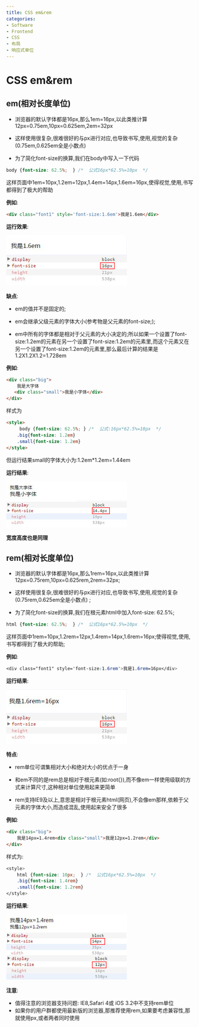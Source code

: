 ```yaml
---
title: CSS em&rem
categories:
- Software
- Frontend
- CSS
- 布局
- 响应式单位
---
```

# CSS em&rem

## em(相对长度单位)

- 浏览器的默认字体都是16px,那么1em=16px,以此类推计算12px=0.75em,10px=0.625em,2em=32px

- 这样使用很复杂,很难很好的与px进行对应,也导致书写,使用,视觉的复杂(0.75em,0.625em全是小数点)

- 为了简化font-size的换算,我们在body中写入一下代码

```css
body {font-size: 62.5%;  } /*  公式16px*62.5%=10px  */
```

这样页面中1em=10px,1.2em=12px,1.4em=14px,1.6em=16px,使得视觉,使用,书写都得到了极大的帮助

**例如**:

```html
<div class="font1" style='font-size:1.6em'>我是1.6em</div>
```

**运行效果**:

![](https://raw.githubusercontent.com/LuShan123888/Files/main/Pictures/2020-12-10-hDvlcgFTAaq5R2V.png)

**缺点**:

- em的值并不是固定的;

- em会继承父级元素的字体大小(参考物是父元素的font-size;);

- em中所有的字体都是相对于父元素的大小决定的;所以如果一个设置了font-size:1.2em的元素在另一个设置了font-size:1.2em的元素里,而这个元素又在另一个设置了font-size:1.2em的元素里,那么最后计算的结果是1.2X1.2X1.2=1.728em

**例如**:

```html
<div class="big">
    我是大字体
   <div class="small">我是小字体</div>
</div>
```

样式为

```html
<style>
     body {font-size: 62.5%; } /*  公式:16px*62.5%=10px  */
    .big{font-size: 1.2em}
    .small{font-size: 1.2em}
</style>
```

但运行结果small的字体大小为:1.2em*1.2em=1.44em

**运行结果**:

![](https://raw.githubusercontent.com/LuShan123888/Files/main/Pictures/2020-12-10-ewCYWoGiMTHhlus.png)

**宽度高度也是同理**

## rem(相对长度单位)

- 浏览器的默认字体都是16px,那么1rem=16px,以此类推计算12px=0.75rem,10px=0.625rem,2rem=32px;

- 这样使用很复杂,很难很好的与px进行对应,也导致书写,使用,视觉的复杂(0.75rem,0.625em全是小数点) ;

- 为了简化font-size的换算,我们在根元素html中加入font-size: 62.5%;

```css
html {font-size: 62.5%;  } /*  公式16px*62.5%=10px  */
```

这样页面中1rem=10px,1.2rem=12px,1.4rem=14px,1.6rem=16px;使得视觉,使用,书写都得到了极大的帮助;

**例如**:

```css
<div class="font1" style='font-size:1.6rem'>我是1.6rem=16px</div>
```

**运行结果**:

![](https://raw.githubusercontent.com/LuShan123888/Files/main/Pictures/2020-12-10-PXMxFtm6VCWk7sD.png)

**特点**:

- rem单位可谓集相对大小和绝对大小的优点于一身

- 和em不同的是rem总是相对于根元素(如:root{}),而不像em一样使用级联的方式来计算尺寸,这种相对单位使用起来更简单

- rem支持IE9及以上,意思是相对于根元素html(网页),不会像em那样,依赖于父元素的字体大小,而造成混乱,使用起来安全了很多

**例如**:

```html
<div class="big">
    我是14px=1.4rem<div class="small">我是12px=1.2rem</div>
</div>
```

样式为:

```css
<style>
    html {font-size: 10px;  } /*  公式16px*62.5%=10px  */
    .big{font-size: 1.4rem}
    .small{font-size: 1.2rem}
</style>
```

**运行结果**:

![](https://raw.githubusercontent.com/LuShan123888/Files/main/Pictures/2020-12-10-nKrYJt45FoVcPXf.png)

**注意**:

- 值得注意的浏览器支持问题: IE8,Safari 4或 iOS 3.2中不支持rem单位
- 如果你的用户群都使用最新版的浏览器,那推荐使用rem,如果要考虑兼容性,那就使用px,或者两者同时使用

